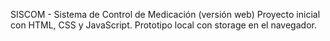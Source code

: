 SISCOM - Sistema de Control de Medicación (versión web)
Proyecto inicial con HTML, CSS y JavaScript. Prototipo local con storage en el navegador.


